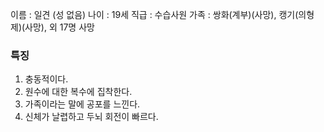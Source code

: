 이름 : 일견 (성 없음)
나이 : 19세
직급 : 수습사원
가족 : 쌍화(계부)(사망), 캥기(의형제)(사망), 외 17명 사망

### 특징 ###
1. 충동적이다.
2. 원수에 대한 복수에 집착한다.
3. 가족이라는 말에 공포를 느낀다.
4. 신체가 날렵하고 두뇌 회전이 빠르다.


